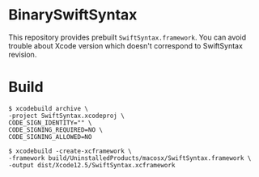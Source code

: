 # BinarySwiftSyntax

This repository provides prebuilt `SwiftSyntax.framework`.
You can avoid trouble about Xcode version which doesn't correspond to SwiftSyntax revision.

# Build

```
$ xcodebuild archive \
-project SwiftSyntax.xcodeproj \
CODE_SIGN_IDENTITY="" \
CODE_SIGNING_REQUIRED=NO \
CODE_SIGNING_ALLOWED=NO

$ xcodebuild -create-xcframework \
-framework build/UninstalledProducts/macosx/SwiftSyntax.framework \
-output dist/Xcode12.5/SwiftSyntax.xcframework
```